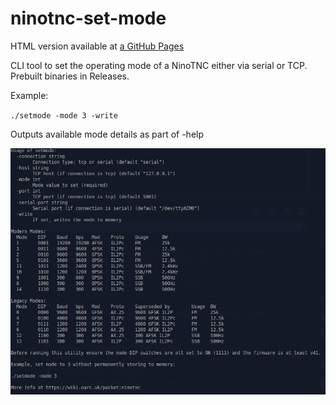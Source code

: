 # ninotnc-set-mode

HTML version available at [a GitHub Pages]([https://github.com/user/repo/blob/branch/other_file.md](https://madpsy.github.io/ninotnc-set-mode/))

CLI tool to set the operating mode of a NinoTNC either via serial or TCP. Prebuilt binaries in Releases.

Example:

`./setmode -mode 3 -write`

Outputs available mode details as part of -help

![setmode](setmode.png)
